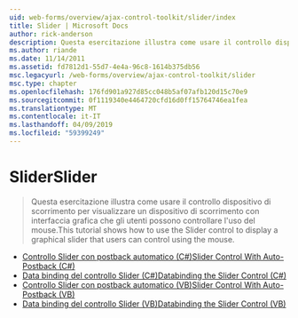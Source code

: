 ```yaml
---
uid: web-forms/overview/ajax-control-toolkit/slider/index
title: Slider | Microsoft Docs
author: rick-anderson
description: Questa esercitazione illustra come usare il controllo dispositivo di scorrimento per visualizzare un dispositivo di scorrimento con interfaccia grafica che gli utenti possono controllare l'uso del mouse.
ms.author: riande
ms.date: 11/14/2011
ms.assetid: fd7812d1-55d7-4e4a-96c8-1614b375db56
msc.legacyurl: /web-forms/overview/ajax-control-toolkit/slider
msc.type: chapter
ms.openlocfilehash: 176fd901a927d85cc048b5af07afb120d15c70e9
ms.sourcegitcommit: 0f1119340e4464720cfd16d0ff15764746ea1fea
ms.translationtype: MT
ms.contentlocale: it-IT
ms.lasthandoff: 04/09/2019
ms.locfileid: "59399249"
---
```

# <a name="slider"></a><span data-ttu-id="0aa30-103">Slider</span><span class="sxs-lookup"><span data-stu-id="0aa30-103">Slider</span></span>

> <span data-ttu-id="0aa30-104">Questa esercitazione illustra come usare il controllo dispositivo di scorrimento per visualizzare un dispositivo di scorrimento con interfaccia grafica che gli utenti possono controllare l'uso del mouse.</span><span class="sxs-lookup"><span data-stu-id="0aa30-104">This tutorial shows how to use the Slider control to display a graphical slider that users can control using the mouse.</span></span>


- [<span data-ttu-id="0aa30-105">Controllo Slider con postback automatico (C#)</span><span class="sxs-lookup"><span data-stu-id="0aa30-105">Slider Control With Auto-Postback (C#)</span></span>](using-the-slider-control-with-auto-postback-cs.md)
- [<span data-ttu-id="0aa30-106">Data binding del controllo Slider (C#)</span><span class="sxs-lookup"><span data-stu-id="0aa30-106">Databinding the Slider Control (C#)</span></span>](databinding-the-slider-control-cs.md)
- [<span data-ttu-id="0aa30-107">Controllo Slider con postback automatico (VB)</span><span class="sxs-lookup"><span data-stu-id="0aa30-107">Slider Control With Auto-Postback (VB)</span></span>](using-the-slider-control-with-auto-postback-vb.md)
- [<span data-ttu-id="0aa30-108">Data binding del controllo Slider (VB)</span><span class="sxs-lookup"><span data-stu-id="0aa30-108">Databinding the Slider Control (VB)</span></span>](databinding-the-slider-control-vb.md)

